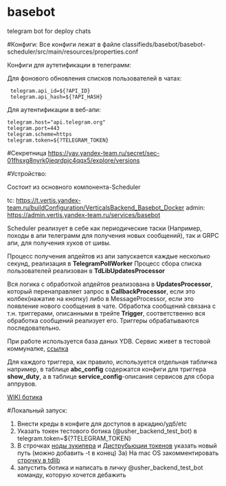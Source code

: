 # basebot
telegram bot for deploy chats

#Конфиги:
Все конфиги лежат в файле
classifieds/basebot/basebot-scheduler/src/main/resources/properties.conf

Конфиги для аутетификации в телеграмм:

Для фонового обновления списков пользователей в чатах:
~~~
 telegram.api_id=${?API_ID}
 telegram.api_hash=${?API_HASH}
~~~

Для аутентификации в веб-апи:
~~~
telegram.host="api.telegram.org"
telegram.port=443
telegram.scheme=https
telegram.token=${?TELEGRAM_TOKEN}
~~~

#Секретница
https://yav.yandex-team.ru/secret/sec-01fhsxg8nyrk0jeqrdpjc4qqx5/explore/versions

#Устройство:

Состоит из основного компонента-Scheduler

tc: https://t.vertis.yandex-team.ru/buildConfiguration/VerticalsBackend_Basebot_Docker
admin: https://admin.vertis.yandex-team.ru/services/basebot

Scheduler реализует в себе как периодические таски (Например, походы в апи телеграмм для получения новых сообщений), так и GRPC апи, для получения хуков от шивы.

Процесс получения апдейтов из апи запускается каждые несколько секунд, реализация в **TelegramPollWorker**
Процесс сбора списка пользователей реализован в **TdLibUpdatesProcessor**

Вся логика с обработкой апдейтов реализована в **UpdatesProcessor**, который перенаправляет запрос в **CallbackProcessor**, если это колбек(нажатие на кнопку) либо в MessageProcessor, если это появление нового сообщения в чате.
Обработка сообщений связана с т.н. триггерами, описанными в трейте **Trigger**, соответственно вся обработка сообщений реализует  его.
Триггеры обрабатываются последовательно.

При работе используется база даных YDB.
Сервис живет в тестовой коммуналке, [ссылка](https://yc.yandex-team.ru/folders/foo2qvhfq9b2r709olo5/ydb/databases/etn03ekqkhvsli0mtmh1/browse?path=%2Fbasebot)

Для каждого триггера, как правило, используется отдельная табличка
например, в таблице **abc_config** содержатся конфиги для триггера **show_duty**,
а в таблице **service_config**-описания сервисов для сбора аппрувов.

[WIKI ботика](https://wiki.yandex-team.ru/users/fripe/basebot/)


#Локальный запуск:

1) Внести креды в конфиге для доступов в аркадию/удб/etc
2) Указать токен тестового ботика (@usher_backend_test_bot) в telegram.token=${?TELEGRAM_TOKEN}
3) В строчках [ноды зукипера](https://a.yandex-team.ru/arc_vcs/classifieds/basebot/basebot-scheduler/src/main/scala/ru/yandex/vertis/basebot/workers/WorkersSupport.scala?rev=r9403142#L87-88) и  [Диструбьюции токенов](https://a.yandex-team.ru/arc_vcs/classifieds/basebot/basebot-scheduler/src/main/scala/ru/yandex/vertis/basebot/workers/WorkersSupport.scala?rev=r9403142#L101-102) указать новый путь (можно добавить -t в конец)
3a) На mac OS закомментировать [строчку в tdlib](https://a.yandex-team.ru/arc_vcs/classifieds/basebot/basebot-scheduler/src/main/scala/ru/yandex/vertis/basebot/components/processors/td/TdLibUpdatesProcessor.scala?rev=r9362646#L33-34)
4) запустить ботика и написать в личку @usher_backend_test_bot команду, которую хочется дебажить

